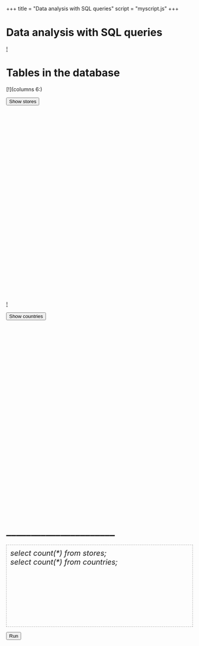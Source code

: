 +++
title = "Data analysis with SQL queries"
script = "myscript.js"
+++

# Data analysis with SQL queries

[!](highlight)


# Tables in the database

[!](columns 6:)

<button class="btn btn-primary"
        sql-run
        sql-source=".sql-stores"
        sql-output=".stores">Show stores</button>

<div class="stores" 
  style="height: 500px; 
  font-size: 12pt;
  overflow: scroll"></div>

<div class="sql-stores" style="display:none">
select * from stores
</div>

[!](split)

<button class="btn btn-primary"
        sql-run
        sql-source=".sql-countries"
        sql-output=".countries">Show countries</button>

<div class="countries" 
  style="height: 500px; 
  font-size: 12pt;
  overflow: scroll"></div>

<div class="sql-countries" style="display:none">
select * from countries
</div>


# ______________________

<style>
div.sql {
    font-size: 15pt;
    font-style: italic;
    padding: 10px;
    margin-bottom: 10px;
    border: thin dashed #aaa;
}
</style>

<div class="sql" 
    contenteditable="true" 
    style="height:200px">
select count(*) from stores;<br>
select count(*) from countries;<br>
</div>

<button class="btn btn-primary"
  sql-run
  sql-source=".sql"
  sql-output=".output">Run</button>

<div class="output" 
style="height: 300px; overflow:scroll; font-size:15pt">
</div>
